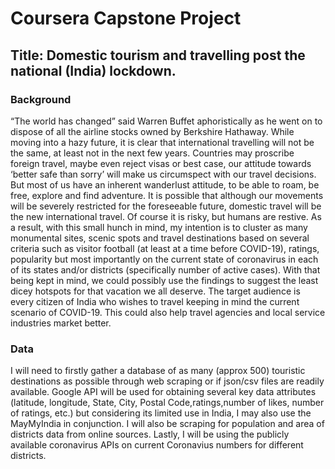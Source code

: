 # Coursera Capstone Project

## Title: Domestic tourism and travelling post the national (India) lockdown.

### Background 
“The world has changed” said Warren Buffet aphoristically as he went on to dispose of all the airline stocks owned by Berkshire Hathaway. While moving into a hazy future, it is clear that international travelling will not be the same, at least not in the next few years. Countries may proscribe foreign travel, maybe even reject visas or best case, our attitude towards ‘better safe than sorry’ will make us circumspect with our travel decisions. But most of us have an inherent wanderlust attitude, to be able to roam, be free, explore and find adventure. It is possible that although our movements will be severely restricted for the foreseeable future, domestic travel will be the new international travel. Of course it is risky, but humans are restive. As a result, with this small hunch in mind, my intention is to cluster as many monumental sites, scenic spots and travel destinations based on several criteria such as visitor football (at least at a time before COVID-19), ratings, popularity but most importantly on the current state of coronavirus in each of its states and/or districts (specifically number of active cases). With that being kept in mind, we could possibly use the findings to suggest the least dicey hotspots for that vacation we all deserve. The target audience is every citizen of India who wishes to travel keeping in mind the current scenario of COVID-19. This could also help travel agencies and local service industries market better.

### Data 
I will need to firstly gather a database of as many (approx 500) touristic destinations as possible through web scraping or if json/csv files are readily available. Google API will be used for obtaining several key data attributes (latitude, longitude, State, City, Postal Code,ratings,number of likes, number of ratings, etc.) but considering its limited use in India, I may also use the MayMyIndia in conjunction. I will also be scraping for population and area of districts data from online sources. Lastly, I will be using the publicly available coronavirus APIs on current Coronavius numbers for different districts.